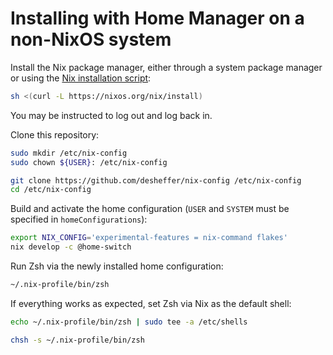 # Installing with Home Manager on a non-NixOS system

Install the Nix package manager, either through a system package manager or
using the [Nix installation script][nix-download]:

```sh
sh <(curl -L https://nixos.org/nix/install)
```

You may be instructed to log out and log back in.

Clone this repository:

```sh
sudo mkdir /etc/nix-config
sudo chown ${USER}: /etc/nix-config

git clone https://github.com/desheffer/nix-config /etc/nix-config
cd /etc/nix-config
```

Build and activate the home configuration (`USER` and `SYSTEM` must be
specified in `homeConfigurations`):

```sh
export NIX_CONFIG='experimental-features = nix-command flakes'
nix develop -c @home-switch
```

Run Zsh via the newly installed home configuration:

```sh
~/.nix-profile/bin/zsh
```

If everything works as expected, set Zsh via Nix as the default shell:

```sh
echo ~/.nix-profile/bin/zsh | sudo tee -a /etc/shells

chsh -s ~/.nix-profile/bin/zsh
```

[nix-download]: https://nixos.org/download.html

